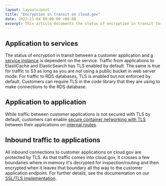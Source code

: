 ```yaml
---
layout: layouts/post
title: "Encryption in transit on cloud.gov"
date: 2022-11-04 00:00:00 +00:00
excerpt: This article documents the status of encryption in transit for various types of traffic on the cloud.gov platform.
---
```


## Application to services

The status of encryption in transit between a customer application and [a service instance](https://cloud.gov/docs/services/intro/) is dependent on the service. Traffic from applications to ElastiCache and ElasticSearch has TLS enabled by default. The same is true for traffic to S3 as long as you are not using a public bucket in web server mode. For traffic to RDS databases, TLS is enabled but not enforced by default. Customers can require TLS in the code library that they are using to make connections to the RDS database.

## Application to application

While traffic between customer applications is not secured with TLS by default, customers can enable [secure container networking with TLS](https://www.cloudfoundry.org/blog/secure-container-networking-with-tls/) between their applications on [internal routes](https://docs.cloudfoundry.org/devguide/deploy-apps/routes-domains.html#internal-routes).

## Inbound traffic to applications

All inbound connections to customer applications on cloud.gov are protected by TLS. As that traffic comes into cloud.gov, it crosses a few boundaries where in memory it's decrypted for inspection/routing and then encrypted when it leaves that boundary all the way to the customer application endpoint. For further details, see the documentation on our [SSL/TLS implementation](https://cloud.gov/docs/compliance/domain-standards/#ssltls-implementation).
